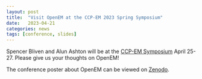 ```yaml
---
layout: post
title:  "Visit OpenEM at the CCP-EM 2023 Spring Symposium"
date:   2023-04-21
categories: news
tags: [conference, slides]
---
```


Spencer Bliven and Alun Ashton will be at the
[CCP-EM Symposium](https://www.ccpem.ac.uk/training/spring_symposium_2023/spring_symposium_2023.php)
April 25-27. Please give us your thoughts on OpenEM!

The conference poster about OpenEM can be viewed on
[Zenodo](https://zenodo.org/record/7845286).
